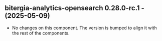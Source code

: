   ## bitergia-analytics-opensearch 0.28.0-rc.1 - (2025-05-09)
  
  * No changes on this component. The version is bumped to align it
    with the rest of the components.
